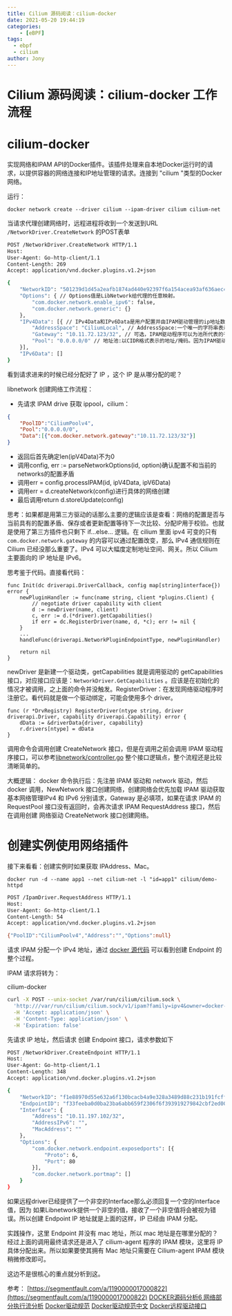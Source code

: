 ```yaml
---
title: Cilium 源码阅读：cilium-docker
date: 2021-05-20 19:44:19
categories: 
	- [eBPF]
tags:
  - ebpf
  - cilium
author: Jony
---
```




# Cilium 源码阅读：cilium-docker 工作流程



# cilium-docker


实现网络和IPAM API的Docker插件。该插件处理来自本地Docker运行时的请求，以提供容器的网络连接和IP地址管理的请求。连接到 "cilium "类型的Docker网络。

运行：

`docker network create --driver cilium --ipam-driver cilium cilium-net`

当请求代理创建网络时，远程进程将收到一个发送到URL `/NetworkDriver.CreateNetwork` 的POST表单


```bash
POST /NetworkDriver.CreateNetwork HTTP/1.1
Host: 
User-Agent: Go-http-client/1.1
Content-Length: 269
Accept: application/vnd.docker.plugins.v1.2+json

{
	"NetworkID": "501239d1d45a2eafb1874ad440e92397f6a154acea93af636aec4a57d9547b25", // NetworkID值由LibNetwork生成，代表一个唯一的网络。
	"Options": { // Options值是LibNetwork给代理的任意映射。
		"com.docker.network.enable_ipv6": false, 
		"com.docker.network.generic": {}
	},
	"IPv4Data": [{ // IPv4Data和IPv6Data是用户配置并由IPAM驱动管理的ip地址数据。网络驱动程序需要支持IPAM驱动程序提供的ip寻址数据。
		"AddressSpace": "CiliumLocal", // AddressSpace:一个唯一的字符串表示IP地址的隔离空间
		"Gateway": "10.11.72.123/32", // 可选，IPAM驱动程序可以为池所代表的子网提供CIDR格式的网关IP地址。网络驱动程序可以利用这些信息实现网络管道功能。
		"Pool": "0.0.0.0/0" // 地址池:以CIDR格式表示的地址/掩码。因为IPAM驱动程序负责分配容器ip地址，所以网络驱动程序可以利用这些信息实现网络管道功能。
	}],
	"IPv6Data": []
}
```

看到请求进来的时候已经分配好了 IP ，这个 IP 是从哪分配的呢？

libnetwork 创建网络工作流程：
- 先请求 IPAM drive 获取 ippool，cilium：
```json
{
	"PoolID":"CiliumPoolv4",
	"Pool":"0.0.0.0/0",
	"Data":[{"com.docker.network.gateway":"10.11.72.123/32"}]
}
```
- 返回后首先确定len(ipV4Data)不为0
- 调用config, err := parseNetworkOptions(id, option)确认配置不和当前的networks的配置矛盾
- 调用err = config.processIPAM(id, ipV4Data, ipV6Data)
- 调用err = d.createNetwork(config)进行具体的网络创建
- 最后调用return d.storeUpdate(config)

思考：如果都是用第三方驱动的话那么主要的逻辑应该是查看：网络的配置是否与当前具有的配置矛盾、保存或者更新配置等待下一次比较、分配IP用于校验。也就是使用了第三方插件也只剩下 if...else... 逻辑。在 cilium 里面 ipv4 可变的只有 `com.docker.network.gateway` 的内容可以通过配置改变，那么 IPv4 通信规则在 Cilium 已经没那么重要了。IPv4 可以大幅度定制地址空间、网关。所以 Cilium 主要面向的 IP 地址是 IPv6。

思考鉴于代码。直接看代码：
```golang
func Init(dc driverapi.DriverCallback, config map[string]interface{}) error {
	newPluginHandler := func(name string, client *plugins.Client) {
		// negotiate driver capability with client
		d := newDriver(name, client)
		c, err := d.(*driver).getCapabilities()
		if err = dc.RegisterDriver(name, d, *c); err != nil {
	}
    ...
	handleFunc(driverapi.NetworkPluginEndpointType, newPluginHandler)

	return nil
}
```

newDriver 是新建一个驱动类，getCapabilities 就是调用驱动的 getCapabilities 接口，对应接口应该是：`NetworkDriver.GetCapabilities` 。应该是在初始化的情况才被调用，之上面的命令并没触发。RegisterDriver：在发现网络驱动程序时注册它。看代码就是做一个驱动绑定，可能会使用多个 driver。
```golang
func (r *DrvRegistry) RegisterDriver(ntype string, driver driverapi.Driver, capability driverapi.Capability) error {
	dData := &driverData{driver, capability}
	r.drivers[ntype] = dData
}
```

调用命令会调用创建 CreateNetwork 接口，但是在调用之前会调用 IPAM 驱动程序接口，可以参考[libnetwork/controller.go](https://github.com/moby/libnetwork/blob/64b7a4574d1426139437d20e81c0b6d391130ec8/controller.go#L709) 整个接口逻辑点，整个流程还是比较清晰简单的。

大概逻辑：
docker 命令执行后：先注册 IPAM 驱动和 network 驱动，然后docker 调用，NewNetwork 接口创建网络，创建网络会优先加载 IPAM 驱动获取基本网络管理IPv4 和 IPv6 分别请求，Gateway 是必填项，如果在请求 IPAM 的 RequestPool 接口没有返回时，会再次请求 IPAM RequestAddress 接口，然后在调用创建  网络驱动 CreateNetwork 接口创建网络。



# 创建实例使用网络插件
接下来看看：创建实例时如果获取 IPAddress、Mac。

`docker run -d --name app1 --net cilium-net -l "id=app1" cilium/demo-httpd`

```bash
POST /IpamDriver.RequestAddress HTTP/1.1
Host: 
User-Agent: Go-http-client/1.1
Content-Length: 54
Accept: application/vnd.docker.plugins.v1.2+json

{"PoolID":"CiliumPoolv4","Address":"","Options":null}

```

请求 IPAM 分配一个 IPv4 地址，通过 [docker 源代码](https://github.com/moby/libnetwork/blob/64b7a4574d1426139437d20e81c0b6d391130ec8/endpoint.go#L1088) 可以看到创建 Endpoint 的整个过程。

IPAM 请求将转为：

cilium-docker 

```bash
curl -X POST --unix-socket /var/run/cilium/cilium.sock \
  'http:///var/run/cilium/cilium.sock/v1/ipam?family=ipv4&owner=docker-ipam' \
  -H 'Accept: application/json' \
  -H 'Content-Type: application/json' \
  -H 'Expiration: false' 
```


先请求 IP  地址，然后请求 创建 Endpoint 接口，请求参数如下

```bash
POST /NetworkDriver.CreateEndpoint HTTP/1.1
Host: 
User-Agent: Go-http-client/1.1
Content-Length: 348
Accept: application/vnd.docker.plugins.v1.2+json

{
	"NetworkID": "f1e88970d55e632a6f130bcacb4a9e328a3489d88c231b191fcff94e053d30ed",
	"EndpointID": "f33feeba0d0ba23ba6abb659f2306f6f393919279842cbf2ed0050641ded5664",
	"Interface": {
		"Address": "10.11.197.102/32",
		"AddressIPv6": "",
		"MacAddress": ""
	},
	"Options": {
		"com.docker.network.endpoint.exposedports": [{
			"Proto": 6,
			"Port": 80
		}],
		"com.docker.network.portmap": []
	}
}
```

如果远程driver已经提供了一个非空的Interface那么必须回复一个空的Interface值，因为 如果Libnetwork提供一个非空的值，接收了一个非空值将会被视为错误。所以创建  Endpoint IP 地址就是上面的这样，IP 已经由 IPAM 分配。


实践操作，这里 Endpoint 并没有 mac 地址，所以 mac 地址是在哪里分配的？
经过上面的调用最终请求还是进入了 cilium-agent 程序的 IPAM 模块，这里将 IP 具体分配出来。所以如果要使其拥有 Mac 地址只需要在 Cilium-agent IPAM 模块稍微修改即可。

这边不是很核心的重点就分析到这。

参考：
[https://segmentfault.com/a/1190000017000822](https://segmentfault.com/a/1190000017000822)
[DOCKER源码分析6 网络部分执行流分析](https://guanjunjian.github.io/2017/10/13/study-6-docker-6-libnetwork-excuting-flow/)
[Docker驱动规范](https://github.com/moby/libnetwork/blob/master/docs/remote.md)
[Docker驱动规范中文](http://ninjadq.com/2015/09/29/3rd-party-net-plugin-in-docker)
[Docker远程驱动接口](https://github.com/moby/libnetwork/blob/master/drivers/remote/driver.go)











